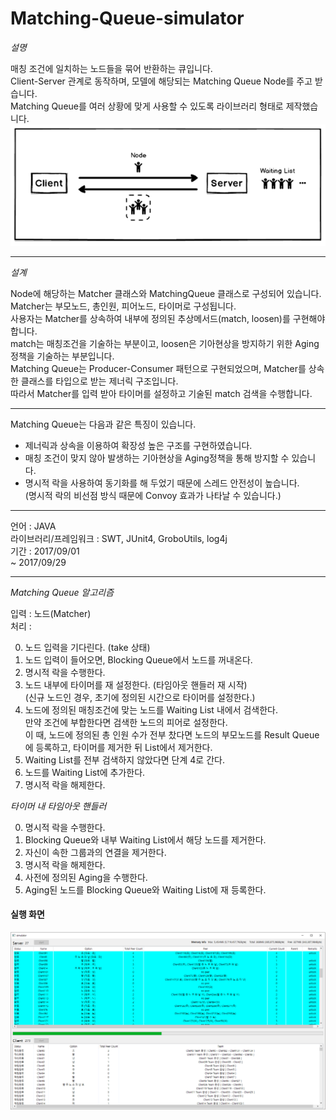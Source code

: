 # Matching-Queue-simulator


*설명*  	

매칭 조건에 일치하는 노드들을 묶어 반환하는 큐입니다.  
Client-Server 관계로 동작하며, 모델에 해당되는 Matching Queue Node를 주고 받습니다.  
Matching Queue를 여러 상황에 맞게 사용할 수 있도록 라이브러리 형태로 제작했습니다.  
![cs_con](/img/cs.png)  

----  
*설계*	

Node에 해당하는 Matcher 클래스와 MatchingQueue 클래스로 구성되어 있습니다.  
Matcher는 부모노드, 총인원, 피어노드, 타이머로 구성됩니다.  
사용자는 Matcher를 상속하여 내부에 정의된 추상메서드(match, loosen)를 구현해야 합니다.  
match는 매칭조건을 기술하는 부분이고, loosen은 기아현상을 방지하기 위한 Aging정책을 기술하는 부분입니다.  
Matching Queue는 Producer-Consumer 패턴으로 구현되었으며, Matcher를 상속한 클래스를 타입으로 받는 제너릭 구조입니다.  
따라서 Matcher를 입력 받아 타이머를 설정하고 기술된 match 검색을 수행합니다.  

----  
Matching Queue는 다음과 같은 특징이 있습니다.  
-	제너릭과 상속을 이용하여 확장성 높은 구조를 구현하였습니다.
-	매칭 조건이 맞지 않아 발생하는 기아현상을 Aging정책을 통해 방지할 수 있습니다.
-	명시적 락을 사용하여 동기화를 해 두었기 때문에 스레드 안전성이 높습니다.  
(명시적 락의 비선점 방식 때문에 Convoy 효과가 나타날 수 있습니다.)

----    
언어 : JAVA  
라이브러리/프레임워크 : SWT, JUnit4, GroboUtils, log4j  
기간 : 2017/09/01   
~ 2017/09/29  

----   
*Matching Queue 알고리즘*  
  
입력 : 	노드(Matcher)  
처리 : 	 

0. 노드 입력을 기다린다. (take 상태)
1. 노드 입력이 들어오면, Blocking Queue에서 노드를 꺼내온다.
2. 명시적 락을 수행한다.
3. 노드 내부에 타이머를 재 설정한다. (타임아웃 핸들러 재 시작)  
(신규 노드인 경우, 초기에 정의된 시간으로 타이머를 설정한다.)
4. 노드에 정의된 매칭조건에 맞는 노드를 Waiting List 내에서 검색한다.  
만약 조건에 부합한다면 검색한 노드의 피어로 설정한다.  
이 때, 노드에 정의된 총 인원 수가 전부 찼다면 노드의 부모노드를 Result Queue에 등록하고, 타이머를 제거한 뒤 List에서 제거한다.  
5. Waiting List를 전부 검색하지 않았다면 단계 4로 간다.
6. 노드를 Waiting List에 추가한다.
7. 명시적 락을 해제한다.
  
  
*타이머 내 타임아웃 핸들러*  

0. 명시적 락을 수행한다.
1. Blocking Queue와 내부 Waiting List에서 해당 노드를 제거한다.
2. 자신이 속한 그룹과의 연결을 제거한다.
3. 명시적 락을 해제한다.
4. 사전에 정의된 Aging을 수행한다.
5. Aging된 노드를 Blocking Queue와 Waiting List에 재 등록한다.
  
#### 실행 화면
![program](/img/prog.png)  